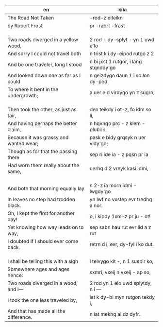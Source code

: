 
en | kila
--- | ---
The Road Not Taken | -rod-z eiteikn
by Robert Frost | pr -rabrt -frast
<br>Two roads diverged in a yellow wood, | <br>2 rod - dy-splyt - yn 1 uwd e'lo 
And sorry I could not travel both | n trist k i dy-eipod rutgo z 2
And be one traveler, long I stood | n bi jxst 1 rutgor, i lang stqnddy'go 
And looked down one as far as I could | n geizdygo daun 1 i so lon dy-pod
To where it bent in the undergrowth; | a uer e d virdygo yn z sugro;
<br>Then took the other, as just as fair, | <br>den teikdy i ot-z, fo idm so li,
And having perhaps the better claim, | n hqvngo prc - z klem - plubon,
Because it was grassy and wanted wear; | pask e bidy grqsyk n uer vldy'go;
Though as for that the passing there | sep ri ide ia - z pqsn pr ia
Had worn them really about the same, | uerhq d 2 vreyk kasi idmi,
<br>And both that morning equally lay | <br>n 2-z ia morn idmi - lwgdy'go
In leaves no step had trodden black. | yn lwf no vxstep evr tredhq a nor.
Oh, I kept the first for another day! | o, i kipdy 1xm-z pr ju - ot!
Yet knowing how way leads on to way, | sep sabn hau rut evr lid a z rut
I doubted if I should ever come back. | retrn d i, evr, dy-fyl i ko dut.
<br>I shall be telling this with a sigh | <br>i telvygo kit -, n 1 suspir ko,
Somewhere ages and ages hence: | sxmri, vxeij n vxeij - ap so,
Two roads diverged in a wood, and I&mdash; | 2 rod yn 1 elo uwd splytdy, n i &mdash;
I took the one less traveled by, | iat k dy-bi myn rutgon tekdy i,
And that has made all the difference. | n iat mekhq al dz dyfr.
